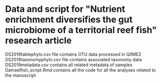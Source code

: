 # Data and script for "Nutrient enrichment diversifies the gut microbiome of a territorial reef fish" research article
DS2019tablephylo.csv file contains OTU data processed in QIIME2
DS2019taxonomyphylo.csv file contains associated taxonomy data
DS2019metadata.csv contains all related metadata of samples
Damselfish_script.Rmd contains all the code for all the analyses related to the manuscript
